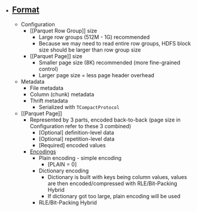 - ## [Format](https://parquet.apache.org/docs/file-format/configurations/)
	- Configuration
		- [[Parquet Row Group]] size
			- Large row groups (512M - 1G) recommended
			- Because we may need to read entire row groups, HDFS block size should be larger than row group size
		- [[Parquet Page]] size
			- Smaller page size (8K) recommended (more fine-grained control)
			- Larger page size = less page header overhead
	- Metadata
		- File metadata
		- Column (chunk) metadata
		- Thrift metadata
			- Serialized with `TCompactProtocol`
	- [[Parquet Page]]
		- Represented by 3 parts, encoded back-to-back (page size in Configuration refer to these 3 combined)
			- [Optional] definition-level data
			- [Optional] repetition-level data
			- [Required] encoded values
		- [Encodings](https://parquet.apache.org/docs/file-format/data-pages/encodings/)
			- Plain encoding - simple encoding
				- [PLAIN = 0]
			- Dictionary encoding
				- Dictionary is built with keys being column values, values are then encoded/compressed with RLE/Bit-Packing Hybrid
				- If dictionary got too large, plain encoding will be used
			- RLE/Bit-Packing Hybrid